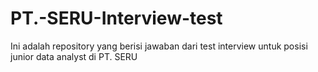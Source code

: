 # PT.-SERU-Interview-test
Ini adalah repository yang berisi jawaban dari test interview untuk posisi junior data analyst di PT. SERU
